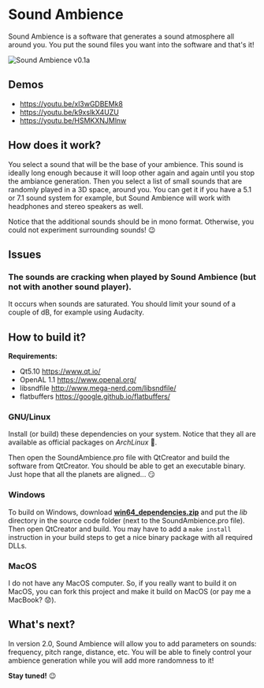 # Sound Ambience
Sound Ambience is a software that generates a sound atmosphere all around you. You put the sound files you want into the software and that's it!

![Sound Ambience v0.1a](https://raw.githubusercontent.com/dcarlus/SoundAmbience/master/resources/screenshots/SoundAmbiance_0.1a.png)

## Demos
- https://youtu.be/xl3wGDBEMk8
- https://youtu.be/k9xslkX4UZU
- https://youtu.be/HSMKXNJMlnw

## How does it work?
You select a sound that will be the base of your ambience. This sound is ideally long enough because it will loop other again and again until you stop the ambiance generation.
Then you select a list of small sounds that are randomly played in a 3D space, around you. You can get it if you have a 5.1 or 7.1 sound system for example, but Sound Ambience will work with headphones and stereo speakers as well.

Notice that the additional sounds should be in mono format. Otherwise, you could not experiment surrounding sounds! :wink:

## Issues
### The sounds are cracking when played by Sound Ambience (but not with another sound player).
It occurs when sounds are saturated. You should limit your sound of a couple of dB, for example using Audacity.

## How to build it?
**Requirements:**
- Qt5.10 https://www.qt.io/
- OpenAL 1.1 https://www.openal.org/
- libsndfile http://www.mega-nerd.com/libsndfile/
- flatbuffers https://google.github.io/flatbuffers/

### GNU/Linux
Install (or build) these dependencies on your system. Notice that they all are available as official packages on _ArchLinux_ :kiss:.

Then open the SoundAmbience.pro file with QtCreator and build the software from QtCreator. You should be able to get an executable binary. Just hope that all the planets are aligned... :smirk:

### Windows
To build on Windows, download [**win64_dependencies.zip**](https://github.com/dcarlus/SoundAmbience/releases/download/1.1b/win64_dependencies.zip) and put the _lib_ directory in the source code folder (next to the SoundAmbience.pro file). Then open QtCreator and build. You may have to add a `make install` instruction in your build steps to get a nice binary package with all required DLLs.

### MacOS
I do not have any MacOS computer. So, if you really want to build it on MacOS, you can fork this project and make it build on MacOS (or pay me a MacBook? :worried:).

## What's next?
In version 2.0, Sound Ambience will allow you to add parameters on sounds: frequency, pitch range, distance, etc. You will be able to finely control your ambience generation while you will add more randomness to it!

**Stay tuned!** :wink:
